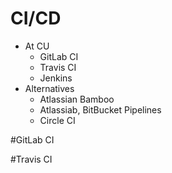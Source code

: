 <!SLIDE subsection>
# CI/CD
* At CU
  * GitLab CI
  * Travis CI
  * Jenkins
* Alternatives
  * Atlassian Bamboo
  * Atlassiab, BitBucket Pipelines
  * Circle CI

<!SLIDE>
#GitLab CI

<!SLIDE>
#Travis CI
